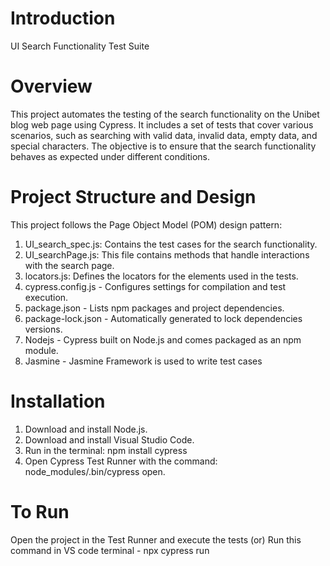 # Introduction
UI Search Functionality Test Suite

# Overview
This project automates the testing of the search functionality on the Unibet blog web page using Cypress. It includes a set of tests that cover various scenarios, such as searching with valid data, invalid data, empty data, and special characters. The objective is to ensure that the search functionality behaves as expected under different conditions.

# Project Structure and Design
This project follows the Page Object Model (POM) design pattern:
1. UI_search_spec.js: Contains the test cases for the search functionality.
2. UI_searchPage.js: This file contains methods that handle interactions with the search page.
3. locators.js: Defines the locators for the elements used in the tests.
4. cypress.config.js - Configures settings for compilation and test execution.
5. package.json - Lists npm packages and project dependencies.
6. package-lock.json - Automatically generated to lock dependencies versions.
7. Nodejs - Cypress built on Node.js and comes packaged as an npm module.
8. Jasmine - Jasmine Framework is used to write test cases

# Installation
1. Download and install Node.js.
2. Download and install Visual Studio Code.
3. Run in the terminal: npm install cypress
4. Open Cypress Test Runner with the command: node_modules/.bin/cypress open.

# To Run
Open the project in the Test Runner and execute the tests (or)
Run this command in VS code terminal - npx cypress run
